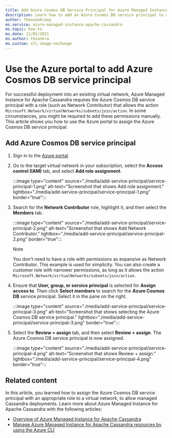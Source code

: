 ```yaml
---
title: Add Azure Cosmos DB Service Principal for Azure Managed Instance for Apache Cassandra
description: Learn how to add an Azure Cosmos DB service principal to an existing virtual network for Azure Managed Instance for Apache Cassandra.
author: TheovanKraay
ms.service: azure-managed-instance-apache-cassandra
ms.topic: how-to
ms.date: 11/02/2021
ms.author: thvankra
ms.custom: sfi-image-nochange
---
```


# Use the Azure portal to add Azure Cosmos DB service principal

For successful deployment into an existing virtual network, Azure Managed Instance for Apache Cassandra requires the Azure Cosmos DB service principal with a role (such as Network Contributor) that allows the action `Microsoft.Network/virtualNetworks/subnets/join/action`. In some circumstances, you might be required to add these permissions manually. This article shows you how to use the Azure portal to assign the Azure Cosmos DB service principal.

## Add Azure Cosmos DB service principal

1. Sign in to the [Azure portal](https://portal.azure.com/).

1. Go to the target virtual network in your subscription, select the **Access control (IAM)** tab, and select **Add role assignment**.

   :::image type="content" source="./media/add-service-principal/service-principal-1.png" alt-text="Screenshot that shows Add role assignment." lightbox="./media/add-service-principal/service-principal-1.png" border="true":::

1. Search for the **Network Contributor** role, highlight it, and then select the **Members** tab.

   :::image type="content" source="./media/add-service-principal/service-principal-2.png" alt-text="Screenshot that shows Add Network Contributor." lightbox="./media/add-service-principal/service-principal-2.png" border="true":::

   > [!NOTE]
   > You don't need to have a role with permissions as expansive as Network Contributor. This example is used for simplicity. You can also create a customer role with narrower permissions, as long as it allows the action `Microsoft.Network/virtualNetworks/subnets/join/action`.

1. Ensure that **User, group, or service principal** is selected for **Assign access to**. Then click **Select members** to search for the **Azure Cosmos DB** service principal. Select it in the pane on the right.

   :::image type="content" source="./media/add-service-principal/service-principal-3.png" alt-text="Screenshot that shows selecting the Azure Cosmos DB service principal." lightbox="./media/add-service-principal/service-principal-3.png" border="true":::

1. Select the **Review + assign** tab, and then select **Review + assign**. The Azure Cosmos DB service principal is now assigned.

   :::image type="content" source="./media/add-service-principal/service-principal-4.png" alt-text="Screenshot that shows Review + assign." lightbox="./media/add-service-principal/service-principal-4.png" border="true":::

## Related content

In this article, you learned how to assign the Azure Cosmos DB service principal with an appropriate role to a virtual network, to allow managed Cassandra deployments. Learn more about Azure Managed Instance for Apache Cassandra with the following articles:

* [Overview of Azure Managed Instance for Apache Cassandra](introduction.md)
* [Manage Azure Managed Instance for Apache Cassandra resources by using the Azure CLI](manage-resources-cli.md)
